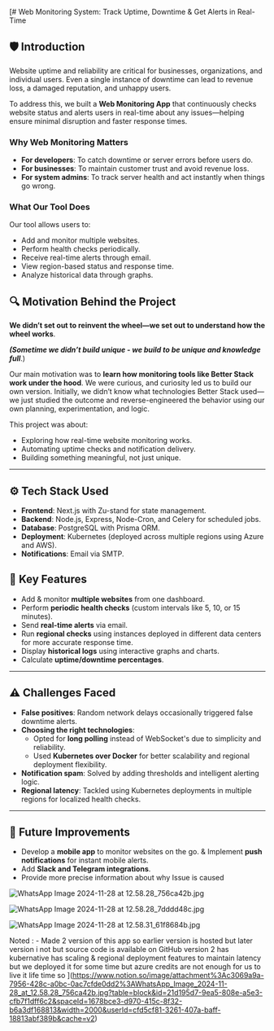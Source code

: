 [# Web Monitoring System: Track Uptime, Downtime & Get Alerts in Real-Time

## 🛡️ Introduction

Website uptime and reliability are critical for businesses, organizations, and individual users. Even a single instance of downtime can lead to revenue loss, a damaged reputation, and unhappy users.

To address this, we built a **Web Monitoring App** that continuously checks website status and alerts users in real-time about any issues—helping ensure minimal disruption and faster response times.

### Why Web Monitoring Matters

- **For developers**: To catch downtime or server errors before users do.
- **For businesses**: To maintain customer trust and avoid revenue loss.
- **For system admins**: To track server health and act instantly when things go wrong.

### What Our Tool Does

Our tool allows users to:

- Add and monitor multiple websites.
- Perform health checks periodically.
- Receive real-time alerts through email.
- View region-based status and response time.
- Analyze historical data through graphs.

## 🔍 Motivation Behind the Project

**We didn’t set out to reinvent the wheel—we set out to understand how the wheel works**.

***(Sometime we didn’t build unique - we build to be unique and  knowledge full***.)

Our main motivation was to **learn how monitoring tools like Better Stack work under the hood**. We were curious, and curiosity led us to build our own version. Initially, we didn’t know what technologies Better Stack used—we just studied the outcome and reverse-engineered the behavior using our own planning, experimentation, and logic.

This project was about:

- Exploring how real-time website monitoring works.
- Automating uptime checks and notification delivery.
- Building something meaningful, not just unique.

---

## ⚙️ Tech Stack Used

- **Frontend**: Next.js with Zu-stand for state management.
- **Backend**: Node.js, Express, Node-Cron, and Celery for scheduled jobs.
- **Database**: PostgreSQL with Prisma ORM.
- **Deployment**: Kubernetes (deployed across multiple regions using Azure and AWS).
- **Notifications**: Email via SMTP.

## 🚀 Key Features

- Add & monitor **multiple websites** from one dashboard.
- Perform **periodic health checks** (custom intervals like 5, 10, or 15 minutes).
- Send **real-time alerts** via email.
- Run **regional checks** using instances deployed in different data centers for more accurate response time.
- Display **historical logs** using interactive graphs and charts.
- Calculate **uptime/downtime percentages**.

---

## ⚠️ Challenges Faced

- **False positives**: Random network delays occasionally triggered false downtime alerts.
- **Choosing the right technologies**:
    - Opted for **long polling** instead of WebSocket's due to simplicity and reliability.
    - Used **Kubernetes over Docker** for better scalability and regional deployment flexibility.
- **Notification spam**: Solved by adding thresholds and intelligent alerting logic.
- **Regional latency**: Tackled using Kubernetes deployments in multiple regions for localized health checks.

---

## 📱 Future Improvements

- Develop a **mobile app** to monitor websites on the go. & Implement **push notifications** for instant mobile alerts.
- Add **Slack and Telegram integrations**.
- Provide more precise information about why Issue is caused

![WhatsApp Image 2024-11-28 at 12.58.28_756ca42b.jpg]([attachment:c3069a9a-7956-428c-a0bc-0ac7cfde0dd2:WhatsApp_Image_2024-11-28_at_12.58.28_756ca42b.jpg](https://www.notion.so/image/attachment%3Ac3069a9a-7956-428c-a0bc-0ac7cfde0dd2%3AWhatsApp_Image_2024-11-28_at_12.58.28_756ca42b.jpg?table=block&id=21d195d7-9ea5-808e-a5e3-cfb7f1dff6c2&spaceId=1678bce3-d970-415c-8f32-b6a3df168813&width=2000&userId=cfd5cf81-3261-407a-baff-18813abf389b&cache=v2))

![WhatsApp Image 2024-11-28 at 12.58.28_7dddd48c.jpg](attachment:7e97e02f-9137-4dc1-a60d-f73822acb32e:WhatsApp_Image_2024-11-28_at_12.58.28_7dddd48c.jpg)

![WhatsApp Image 2024-11-28 at 12.58.31_61f8684b.jpg](attachment:9320f8eb-8ec8-438e-a41e-2a5b4b43bc2a:WhatsApp_Image_2024-11-28_at_12.58.31_61f8684b.jpg)

Noted : - Made 2 version of this app so earlier version is hosted but later version i not but source code is available on GitHub 
version 2 has kubernative has  scaling & regional deployment features to maintain latency but we  deployed it for some time but azure credits are not enough for us to live it life time so
](https://www.notion.so/image/attachment%3Ac3069a9a-7956-428c-a0bc-0ac7cfde0dd2%3AWhatsApp_Image_2024-11-28_at_12.58.28_756ca42b.jpg?table=block&id=21d195d7-9ea5-808e-a5e3-cfb7f1dff6c2&spaceId=1678bce3-d970-415c-8f32-b6a3df168813&width=2000&userId=cfd5cf81-3261-407a-baff-18813abf389b&cache=v2)
